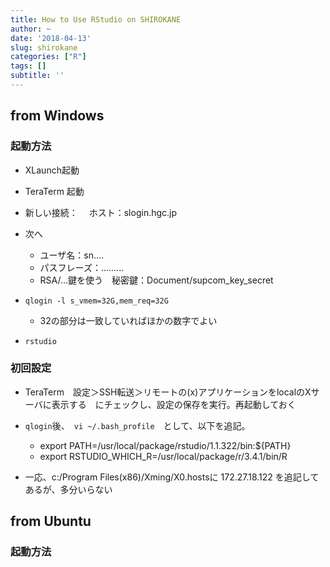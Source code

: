 ```yaml
---
title: How to Use RStudio on SHIROKANE
author: ~
date: '2018-04-13'
slug: shirokane
categories: ["R"]
tags: []
subtitle: ''
---
```


## from Windows

### 起動方法

* XLaunch起動
* TeraTerm 起動
* 新しい接続：
  　ホスト：slogin.hgc.jp
* 次へ
  - ユーザ名：sn....
  - パスフレーズ：.........
  - RSA/...鍵を使う　秘密鍵：Document/supcom_key_secret

* `qlogin -l s_vmem=32G,mem_req=32G`
  - 32の部分は一致していればほかの数字でよい
* `rstudio`

### 初回設定
* TeraTerm　設定＞SSH転送＞リモートの(x)アプリケーションをlocalのXサーバに表示する　にチェックし、設定の保存を実行。再起動しておく

* `qlogin`後、　`vi ~/.bash_profile`　として、以下を追記。
  - export PATH=/usr/local/package/rstudio/1.1.322/bin:${PATH}
  - export RSTUDIO_WHICH_R=/usr/local/package/r/3.4.1/bin/R

* 一応、c:/Program Files(x86)/Xming/X0.hostsに
  172.27.18.122
  を追記してあるが、多分いらない

## from Ubuntu

### 起動方法